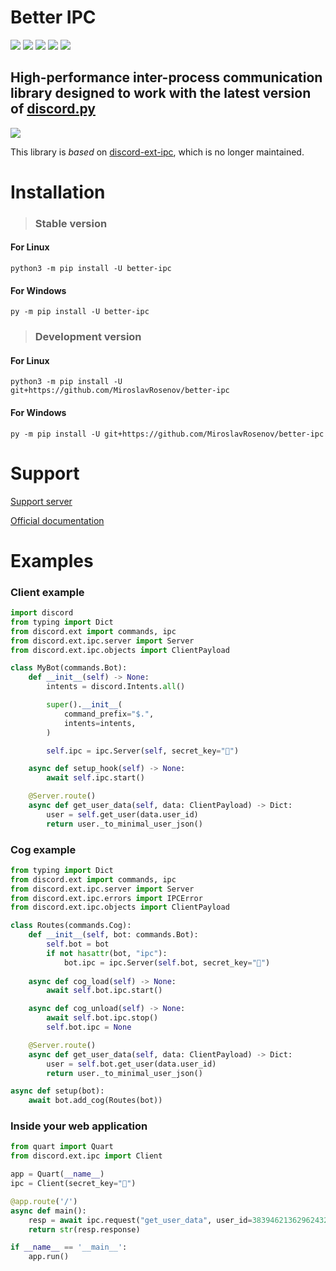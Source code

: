 # Better IPC

<a href="https://pypi.org/project/better-ipc/" target="_blank"><img src="https://img.shields.io/pypi/v/better-ipc"></a>
<img src="https://img.shields.io/pypi/pyversions/better-ipc">
<img src="https://img.shields.io/github/last-commit/MiroslavRosenov/better-ipc">
<img src="https://img.shields.io/github/license/MiroslavRosenov/better-ipc">
<a href="https://discord.gg/Rpg7zjFYsh" target="_blank"><img src="https://img.shields.io/discord/875005644594372638?label=discord"></a>

## High-performance inter-process communication library designed to work with the latest version of [discord.py](https://github.com/Rapptz/discord.py)

<img src="https://raw.githubusercontent.com/MiroslavRosenov/better-ipc/main/banner.png">

This library is *based* on [discord-ext-ipc](https://github.com/Ext-Creators/discord-ext-ipc), which is no longer maintained.

# Installation
> ### Stable version
#### For Linux
```shell
python3 -m pip install -U better-ipc
```
#### For Windows
```shell
py -m pip install -U better-ipc
```

> ### Development version
#### For Linux
```shell
python3 -m pip install -U git+https://github.com/MiroslavRosenov/better-ipc
```
#### For Windows
```shell
py -m pip install -U git+https://github.com/MiroslavRosenov/better-ipc
```


# Support

[Support server](https://discord.gg/Rpg7zjFYsh)

[Official documentation](https://docs.better-ipc.xyz)

# Examples

### Client example
```python
import discord
from typing import Dict
from discord.ext import commands, ipc
from discord.ext.ipc.server import Server
from discord.ext.ipc.objects import ClientPayload

class MyBot(commands.Bot):
    def __init__(self) -> None:
        intents = discord.Intents.all()

        super().__init__(
            command_prefix="$.",
            intents=intents,
        )

        self.ipc = ipc.Server(self, secret_key="🐼")

    async def setup_hook(self) -> None:
        await self.ipc.start()

    @Server.route()
    async def get_user_data(self, data: ClientPayload) -> Dict:
        user = self.get_user(data.user_id)
        return user._to_minimal_user_json()
```


### Cog example
```python
from typing import Dict
from discord.ext import commands, ipc
from discord.ext.ipc.server import Server
from discord.ext.ipc.errors import IPCError
from discord.ext.ipc.objects import ClientPayload

class Routes(commands.Cog):
    def __init__(self, bot: commands.Bot):
        self.bot = bot
        if not hasattr(bot, "ipc"):
            bot.ipc = ipc.Server(self.bot, secret_key="🐼")
    
    async def cog_load(self) -> None:
        await self.bot.ipc.start()

    async def cog_unload(self) -> None:
        await self.bot.ipc.stop()
        self.bot.ipc = None

    @Server.route()
    async def get_user_data(self, data: ClientPayload) -> Dict:
        user = self.bot.get_user(data.user_id)
        return user._to_minimal_user_json()

async def setup(bot):
    await bot.add_cog(Routes(bot))
```


### Inside your web application
```python
from quart import Quart
from discord.ext.ipc import Client

app = Quart(__name__)
ipc = Client(secret_key="🐼")

@app.route('/')
async def main():
    resp = await ipc.request("get_user_data", user_id=383946213629624322)
    return str(resp.response)

if __name__ == '__main__':
    app.run()
```
